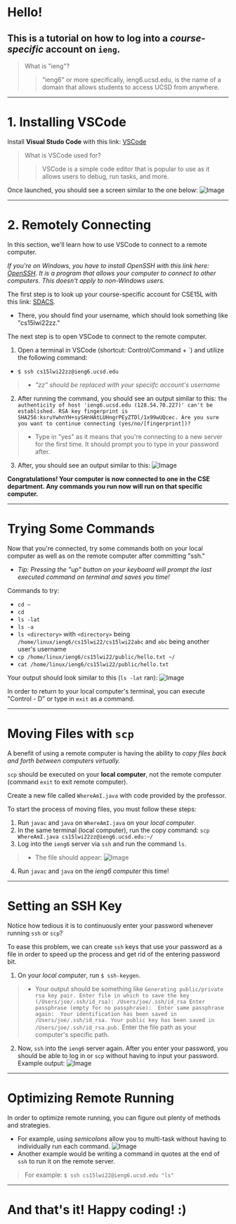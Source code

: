 # Hello!
## This is a tutorial on how to log into a *course-specific* account on `ieng`.

>What is "ieng"?
>>"ieng6" or more specifically, ieng6.ucsd.edu, is the name of a domain that allows students to access UCSD from anywhere. 
 ---
# **1. Installing VSCode**
Install **Visual Studo Code** with this link: [VSCode](https://code.visualstudio.com/)

> What is VSCode used for?
>> VSCode is a simple code editor that is popular to use as it allows users to debug, run tasks, and more.

Once launched, you should see a screen similar to the one below:
![Image](VSCOpen.png)

---
# **2. Remotely Connecting**
In this section, we'll learn how to use VSCode to connect to a remote computer.

*If you're on Windows, you have to install OpenSSH with this link here: [OpenSSH](https://docs.microsoft.com/en-us/windows-server/administration/openssh/openssh_install_firstuse). It is a program that allows your computer to connect to other computers. This doesn't apply to non-Windows users.*

The first step is to look up your course-specific account for CSE15L with this link: [SDACS](https://sdacs.ucsd.edu/~icc/index.php).
* There, you should find your username, which should look something like "cs15lwi22zz."

The next step is to open VSCode to connect to the remote computer.

1. Open a terminal in VSCode (shortcut: Control/Command + `) and utilize the following command:

* `$ ssh cs15lwi22zz@ieng6.ucsd.edu`
>* *"zz" should be replaced with your speciifc account's username*
2. After running the command, you should see an output similar to this: ```The authenticity of host 'ieng6.ucsd.edu (128.54.70.227)' can't be established.
RSA key fingerprint is SHA256:ksruYwhnYH+sySHnHAtLUHngrPEyZTDl/1x99wUQcec.
Are you sure you want to continue connecting (yes/no/[fingerprint])? ```
>* Type in "yes" as it means that you're connecting to a new server for the first time. It should prompt you to type in your password after.
3. After, you should see an output similar to this:
![Image](SSH.png)

**Congratulations! Your computer is now connected to one in the CSE department. Any commands you run now will run on that specific computer.**

---
# **Trying Some Commands**
Now that you're connected, try some commands both on your local computer as well as on the remote computer after committing "ssh." 
* *Tip: Pressing the "up" button on your keyboard will prompt the last executed command on terminal and saves you time!*

Commands to try:
* `cd ~`
* `cd`
* `ls -lat`
* `ls -a`
* `ls <directory>` with `<directory>` being `/home/linux/ieng6/cs15lwi22/cs15lwi22abc` and `abc` being another user's username
* `cp /home/linux/ieng6/cs15lwi22/public/hello.txt ~/`
* `cat /home/linux/ieng6/cs15lwi22/public/hello.txt`

Your output should look similar to this (`ls -lat` ran):
![Image](ls-lat.png)

In order to return to your local computer's terminal, you can execute "Control - D" or type in `exit` as a command.

---
# **Moving Files with `scp`**
A benefit of using a remote computer is having the ability to *copy files back and forth between computers virtually.*

`scp` should be executed on your **local computer**, not the remote computer (command `exit` to exit remote computer).

Create a new file called `WhereAmI.java` with code provided by the professor.

To start the process of moving files, you must follow these steps:
1. Run `javac` and `java` on `WhereAmI.java` on your *local computer*.
2. In the same terminal (local computer), run the copy command: `scp WhereAmI.java cs15lwi22zz@ieng6.ucsd.edu:~/`
3. Log into the `ieng6` server via `ssh` and run the command `ls`.
>* The file should appear:
> ![Image](whereami.png)
4. Run `javac` and `java` on the *ieng6 computer* this time!

---
# **Setting an SSH Key**
Notice how tedious it is to continuously enter your password whenever running `ssh` or `scp`?

To ease this problem, we can create `ssh` keys that use your password as a file in order to speed up the process and get rid of the entering password bit.

1. On your *local computer*, run `$ ssh-keygen`.
>* Your output should be something like ```Generating public/private rsa key pair.
Enter file in which to save the key (/Users/joe/.ssh/id_rsa): /Users/joe/.ssh/id_rsa
Enter passphrase (empty for no passphrase): 
Enter same passphrase again: 
Your identification has been saved in /Users/joe/.ssh/id_rsa.
Your public key has been saved in /Users/joe/.ssh/id_rsa.pub.``` Enter the file path as your computer's specific path.
2. Now, `ssh` into the `ieng6` server again. After you enter your password, you should be able to log in or `scp` without having to input your password.
Example output:
![Image](pass.png)

---
# **Optimizing Remote Running**

In order to optimize remote running, you can figure out plenty of methods and strategies. 
* For example, using *semicolons* allow you to multi-task without having to individually run each command.
![Image](cp.png)
* Another example would be writing a command in quotes at the end of `ssh` to run it on the remote server.
> For example: `$ ssh cs15lwi22@ieng6.ucsd.edu "ls"`
---
# **And that's it! Happy coding! :)**